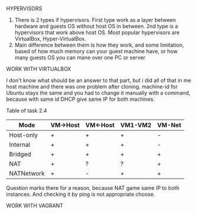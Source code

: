 HYPERVISORS

1. There is 2 types if hypervisors. First type work as a layer between hardware and guests OS
without host OS in between. 2nd type is a hypervisors that work above host OS.
Most popular hypervisors are VirtualBox, Hyper-VirtualBox.
2. Main difference between them is how they work, and some limitation, based of how much memory can your guest machine have, or how many guests OS you can mane over one PC or server

WORK WITH VIRTUALBOX

I don't know what should be an answer to that part, but i did all of that in me host machine and there was one problem after cloning. machine-id for Ubuntu stays the same and you had to change it manually with a command, because with same id DHCP give same IP for both machines.

Table of task 2.4

| Mode      | VM->Host  | VM<-Host  | VM1-VM2  | VM-Net  |
|-----------|-----------|-----------|----------|---------|
| Host-only |     +     |      +    |     +    |     -   |
| Internal  |     +     |      +    |     +    |     -   |
| Bridged   |     +     |      +    |     +    |     +   |
| NAT       |     +     |      ?    |     ?    |     +   |
| NATNetwork|     +     |      -    |     +    |     +   |

Question marks there for a reason, because NAT game same IP to both instances. And checking it by ping is not appropriate choose.

WORK WITH VAGRANT

